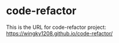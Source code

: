 # code-refactor

This is the URL for code-refactor project:
https://wingky1208.github.io/code-refactor/
